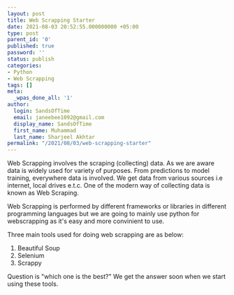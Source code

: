 ```yaml
---
layout: post
title: Web Scrapping Starter
date: 2021-08-03 20:52:55.000000000 +05:00
type: post
parent_id: '0'
published: true
password: ''
status: publish
categories:
- Python
- Web Scrapping
tags: []
meta:
  _wpas_done_all: '1'
author:
  login: SandsOfTime
  email: janeebee1092@gmail.com
  display_name: SandsOfTime
  first_name: Muhammad
  last_name: Sharjeel Akhtar
permalink: "/2021/08/03/web-scrapping-starter"
---
```

Web Scrapping involves the scraping (collecting) data. As we are aware data is widely used for variety of purposes. From predictions to model training, everywhere data is involved. We get data from various sources i.e internet, local drives e.t.c. One of the modern way of collecting data is known as Web Scraping.

Web Scrapping is performed by different frameworks or libraries in different programming languages but we are going to mainly use python for webscrapping as it's easy and more convinient to use.

Three main tools used for doing web scrapping are as below:

1. Beautiful Soup
2. Selenium
3. Scrappy

Question is "which one is the best?" We get the answer soon when we start using these tools.

